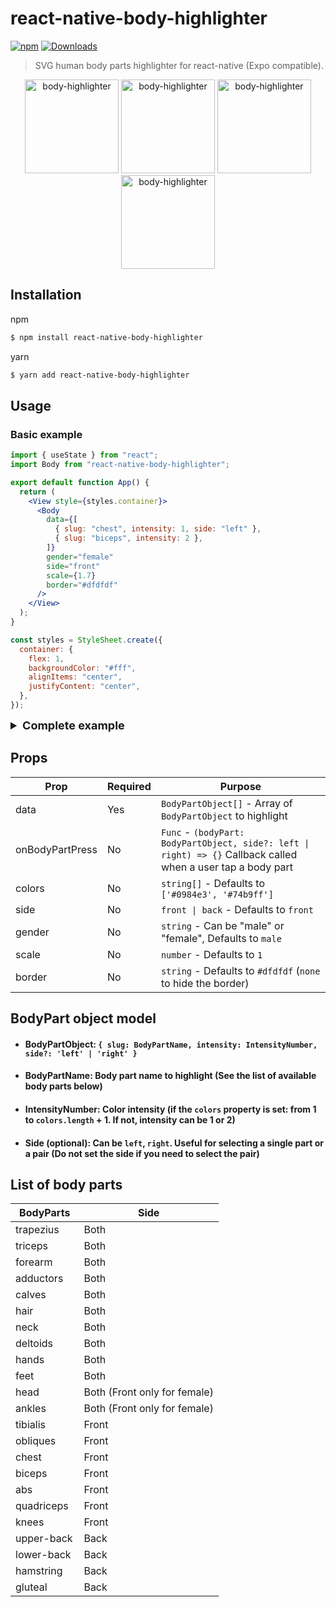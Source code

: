 # react-native-body-highlighter

[![npm](https://img.shields.io/npm/v/react-native-body-highlighter.svg)](https://www.npmjs.com/package/react-native-body-highlighter) [![Downloads](https://img.shields.io/npm/dt/react-native-body-highlighter.svg)](https://www.npmjs.com/package/react-native-body-highlighter)

> SVG human body parts highlighter for react-native (Expo compatible).

<div style="text-align:center;width:100%;">
  <img src="./docs/screenshots/example-female-front.PNG" width="150" alt="body-highlighter" />
  <img src="./docs/screenshots/example-female-back.PNG" width="150" alt="body-highlighter" />
  <img src="./docs/screenshots/example-male-front.PNG" width="150" alt="body-highlighter" />
  <img src="./docs/screenshots/example-male-back.PNG" width="150" alt="body-highlighter" />
</div>

## Installation

npm

```bash
$ npm install react-native-body-highlighter
```

yarn

```bash
$ yarn add react-native-body-highlighter
```

## Usage

### Basic example

```jsx
import { useState } from "react";
import Body from "react-native-body-highlighter";

export default function App() {
  return (
    <View style={styles.container}>
      <Body
        data={[
          { slug: "chest", intensity: 1, side: "left" },
          { slug: "biceps", intensity: 2 },
        ]}
        gender="female"
        side="front"
        scale={1.7}
        border="#dfdfdf"
      />
    </View>
  );
}

const styles = StyleSheet.create({
  container: {
    flex: 1,
    backgroundColor: "#fff",
    alignItems: "center",
    justifyContent: "center",
  },
});
```

<details>
<summary style="font-size:18px; font-weight: bold;">Complete example</summary>
<p>

```jsx
import { StyleSheet, Switch, Text, View } from "react-native";
import { useState } from "react";
import Body, { ExtendedBodyPart } from "react-native-body-highlighter";

export default function App() {
  const [selectedBodyPart, setSelectedBodyPart] =
    useState <
    ExtendedBodyPart >
    {
      slug: "biceps",
      intensity: 2,
      side: "right",
    };
  const [side, setSide] = (useState < "back") | ("front" > "front");
  const [gender, setGender] = (useState < "male") | ("female" > "male");

  const sideSwitch = () =>
    setSide((previousState) => (previousState === "front" ? "back" : "front"));

  const toggleGenderSwitch = () => {
    setGender((previousState) =>
      previousState === "male" ? "female" : "male"
    );
  };

  return (
    <View style={styles.container}>
      <Body
        data={[
          { slug: "chest", intensity: 1, side: "left" },
          { slug: "biceps", intensity: 1 },
          selectedBodyPart,
        ]}
        onBodyPartPress={(e, side) =>
          setSelectedBodyPart({ slug: e.slug, intensity: 2, side })
        }
        gender={gender}
        side={side}
        scale={1.7}
        border="#dfdfdf"
      />
      <View style={styles.switchContainer}>
        <View style={styles.switch}>
          <Text>Side ({side})</Text>
          <Switch onValueChange={sideSwitch} value={side === "front"} />
        </View>
        <View style={styles.switch}>
          <Text>Gender ({gender})</Text>
          <Switch
            onValueChange={toggleGenderSwitch}
            value={gender === "male"}
          />
        </View>
      </View>
    </View>
  );
}

const styles = StyleSheet.create({
  container: {
    flex: 1,
    backgroundColor: "#fff",
    alignItems: "center",
    justifyContent: "center",
  },
  switchContainer: {
    flexDirection: "row",
    gap: 30,
  },
  switch: {
    flex: 1,
    alignItems: "center",
    justifyContent: "center",
  },
});
```

</p>
</details>

## Props

| Prop            | Required | Purpose                                                                                                       |
| --------------- | -------- | ------------------------------------------------------------------------------------------------------------- |
| data            | Yes      | `BodyPartObject[]` - Array of `BodyPartObject` to highlight                                                   |
| onBodyPartPress | No       | `Func` - `(bodyPart: BodyPartObject, side?: left \| right) => {}` Callback called when a user tap a body part |
| colors          | No       | `string[]` - Defaults to `['#0984e3', '#74b9ff']`                                                             |
| side            | No       | `front \| back` - Defaults to `front`                                                                         |
| gender          | No       | `string` - Can be "male" or "female", Defaults to `male`                                                      |
| scale           | No       | `number` - Defaults to `1`                                                                                    |
| border          | No       | `string` - Defaults to `#dfdfdf` (`none` to hide the border)                                                  |

## BodyPart object model

- #### BodyPartObject: `{ slug: BodyPartName, intensity: IntensityNumber, side?: 'left' | 'right' }`

- #### BodyPartName: Body part name to highlight (See the list of available body parts below)

- #### IntensityNumber: Color intensity (if the `colors` property is set: from 1 to `colors.length` + 1. If not, intensity can be 1 or 2)

- #### Side (optional): Can be `left`, `right`. Useful for selecting a single part or a pair (Do not set the side if you need to select the pair)

## List of body parts

| BodyParts    | Side                         |
| ------------ | ---------------------------- |
| trapezius    | Both                         |
| triceps      | Both                         |
| forearm      | Both                         |
| adductors    | Both                         |
| calves       | Both                         |
| hair         | Both                         |
| neck         | Both                         |
| deltoids     | Both                         |
| hands        | Both                         |
| feet         | Both                         |
| head         | Both (Front only for female) |
| ankles       | Both (Front only for female) |
| tibialis     | Front                        |
| obliques     | Front                        |
| chest        | Front                        |
| biceps       | Front                        |
| abs          | Front                        |
| quadriceps   | Front                        |
| knees        | Front                        |
| upper-back   | Back                         |
| lower-back   | Back                         |
| hamstring    | Back                         |
| gluteal      | Back                         |
